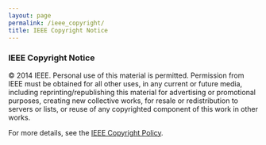 ```yaml
---
layout: page
permalink: /ieee_copyright/
title: IEEE Copyright Notice
---
```

### IEEE Copyright Notice


© 2014 IEEE. Personal use of this material is permitted. Permission from IEEE must be obtained for all other uses, in any current or future media, including reprinting/republishing this material for advertising or promotional purposes, creating new collective works, for resale or redistribution to servers or lists, or reuse of any copyrighted component of this work in other works.

For more details, see the [IEEE Copyright Policy](http://www.ieee.org/publications_standards/publications/rights/copyrightpolicy.html).